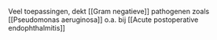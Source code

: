 
Veel toepassingen, dekt [[Gram negatieve]] pathogenen zoals [[Pseudomonas aeruginosa]] 
o.a. bij [[Acute postoperative endophthalmitis]] 